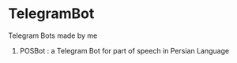 # TelegramBot
Telegram Bots made by me

1. POSBot : a Telegram Bot for part of speech in Persian Language
